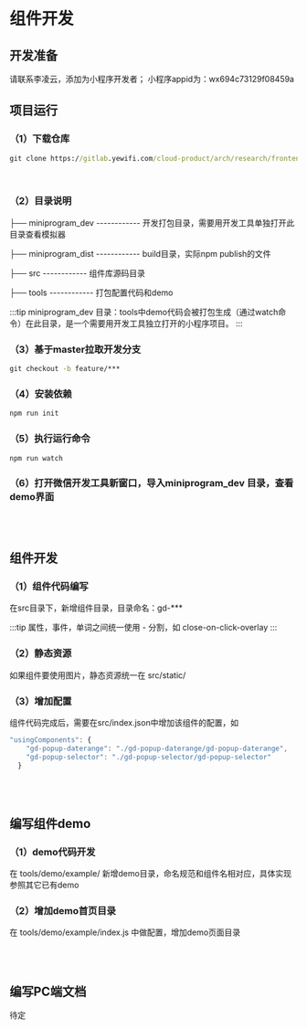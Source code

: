 # 组件开发

## 开发准备

请联系李凌云，添加为小程序开发者；
小程序appid为：wx694c73129f08459a

## 项目运行

### （1）下载仓库

  
```cmd
git clone https://gitlab.yewifi.com/cloud-product/arch/research/frontend/gd-weui
```

<br/>

### （2）目录说明


├── miniprogram_dev ------------ 开发打包目录，需要用开发工具单独打开此目录查看模拟器

├── miniprogram_dist ------------ build目录，实际npm publish的文件

├── src ------------ 组件库源码目录

├── tools ------------ 打包配置代码和demo


:::tip
miniprogram\_dev 目录：tools中demo代码会被打包生成（通过watch命令）在此目录，是一个需要用开发工具独立打开的小程序项目。
:::


### （3）基于master拉取开发分支

```cmd
git checkout -b feature/***
```

### （4）安装依赖

```cmd
npm run init
```

### （5）执行运行命令

```cmd
npm run watch
```

### （6）打开微信开发工具新窗口，导入miniprogram\_dev 目录，查看demo界面

<br/><br/>

## 组件开发

### （1）组件代码编写

在src目录下，新增组件目录，目录命名：gd-***

:::tip
属性，事件，单词之间统一使用 - 分割，如 close-on-click-overlay
:::

### （2）静态资源

如果组件要使用图片，静态资源统一在 src/static/

### （3）增加配置

组件代码完成后，需要在src/index.json中增加该组件的配置，如

```js
"usingComponents": {
    "gd-popup-daterange": "./gd-popup-daterange/gd-popup-daterange",
    "gd-popup-selector": "./gd-popup-selector/gd-popup-selector"
  }

```

<br/><br/>

## 编写组件demo

### （1）demo代码开发

在 tools/demo/example/ 新增demo目录，命名规范和组件名相对应，具体实现参照其它已有demo

### （2）增加demo首页目录

在 tools/demo/example/index.js 中做配置，增加demo页面目录

<br/><br/>

## 编写PC端文档

待定




<FooterGd/>